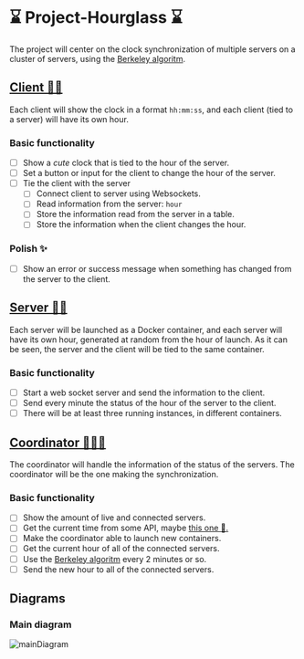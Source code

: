 # ⌛ Project-Hourglass ⌛

The project will center on the clock synchronization of multiple servers on a cluster of servers, using the [Berkeley algoritm](https://en.wikipedia.org/wiki/Berkeley_algorithm).

## [Client 🧔🔗](https://github.com/HeizRaum/Project-Hourglass/tree/master/clockServer/client)

Each client will show the clock in a format `hh:mm:ss`, and each client (tied to a server) will have its own hour.

### Basic functionality
* [ ] Show a *cute* clock that is tied to the hour of the server.
* [ ] Set a button or input for the client to change the hour of the server.
* [ ] Tie the client with the server
  * [ ] Connect client to server using Websockets.
  * [ ] Read information from the server: `hour`
  * [ ] Store the information read from the server in a table.
  * [ ] Store the information when the client changes the hour.

### Polish ✨
* [ ] Show an error or success message when something has changed from the server to the client.

## [Server 🤖🔗](https://github.com/HeizRaum/Project-Hourglass/tree/master/clockServer/server)

Each server will be launched as a Docker container, and each server will have its own hour, generated at random from the hour of launch. As it can be seen, the server and the
client will be tied to the same container.

### Basic functionality
* [ ] Start a web socket server and send the information to the client.
* [ ] Send every minute the status of the hour of the server to the client.
* [ ] There will be at least three running instances, in different containers.

## [Coordinator 👩‍🍳🔗](https://github.com/HeizRaum/Project-Hourglass/tree/master/coordinator)

The coordinator will handle the information of the status of the servers. The coordinator will be the one making the synchronization.

### Basic functionality
* [ ] Show the amount of live and connected servers.
* [ ] Get the current time from some API, maybe [this one 🔗.](http://worldtimeapi.org/)
* [ ] Make the coordinator able to launch new containers.
* [ ] Get the current hour of all of the connected servers.
* [ ] Use the [Berkeley algoritm](https://en.wikipedia.org/wiki/Berkeley_algorithm) every 2 minutes or so.
* [ ] Send the new hour to all of the connected servers.

## Diagrams
### Main diagram
![mainDiagram](https://github.com/HeizRaum/Project-Hourglass/blob/master/diagrams/diagram.svg)

